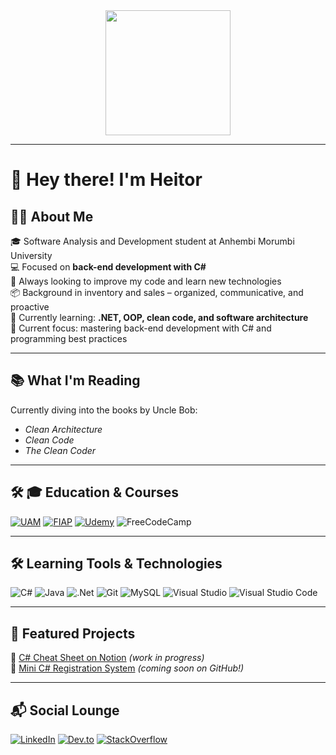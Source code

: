 <div align="center">
  <img height="200" src="https://media0.giphy.com/media/v1.Y2lkPTc5MGI3NjExOHB6M3l0M3gyMnMyZmlmYWF0MnB0dnlqcjA1eTZseDNlM2VkODl6diZlcD12MV9pbnRlcm5hbF9naWZfYnlfaWQmY3Q9Zw/1y0zSu5hYE1pJSdqmI/giphy.gif" />
</div>

---

# 👋 Hey there! I'm Heitor

## 🧑‍💻 About Me

🎓 Software Analysis and Development student at Anhembi Morumbi University  
💻 Focused on **back-end development with C#**  
🔁 Always looking to improve my code and learn new technologies  
📦 Background in inventory and sales – organized, communicative, and proactive  
🌱 Currently learning: **.NET, OOP, clean code, and software architecture**  
🎯 Current focus: mastering back-end development with C# and programming best practices  

---

## 📚 What I'm Reading

Currently diving into the books by Uncle Bob:  
- *Clean Architecture*  
- *Clean Code*  
- *The Clean Coder*

---

## 🛠️ 🎓 Education & Courses

[![UAM](https://img.shields.io/badge/Anhembi%20Morumbi-007D8A?style=for-the-badge&logo=graduation-cap&logoColor=white)](https://www.anhembi.br)
[![FIAP](https://img.shields.io/badge/FIAP-E91D62?style=for-the-badge&logo=graduation-cap&logoColor=white)](https://www.fiap.com.br)
[![Udemy](https://img.shields.io/badge/Udemy-A435F0?style=for-the-badge&logo=Udemy&logoColor=white)](https://www.udemy.com/)
![FreeCodeCamp](https://img.shields.io/badge/Freecodecamp-%23123.svg?&style=for-the-badge&logo=freecodecamp&logoColor=green)


---

## 🛠️ Learning Tools & Technologies

![C#](https://img.shields.io/badge/c%23-%23239120.svg?style=for-the-badge&logo=csharp&logoColor=white)
![Java](https://img.shields.io/badge/java-%23ED8B00.svg?style=for-the-badge&logo=openjdk&logoColor=white)
![.Net](https://img.shields.io/badge/.NET-5C2D91?style=for-the-badge&logo=.net&logoColor=white)
![Git](https://img.shields.io/badge/git-%23F05033.svg?style=for-the-badge&logo=git&logoColor=white)
![MySQL](https://img.shields.io/badge/mysql-4479A1.svg?style=for-the-badge&logo=mysql&logoColor=white)
![Visual Studio](https://img.shields.io/badge/Visual%20Studio-5C2D91.svg?style=for-the-badge&logo=visual-studio&logoColor=white)
![Visual Studio Code](https://img.shields.io/badge/Visual%20Studio%20Code-0078d7.svg?style=for-the-badge&logo=visual-studio-code&logoColor=white)

---

## 🚀 Featured Projects

🔹 [C# Cheat Sheet on Notion](https://notion.so) *(work in progress)*  
🔹 [Mini C# Registration System](#) *(coming soon on GitHub!)*

---

## 📬 Social Lounge

[![LinkedIn](https://img.shields.io/badge/linkedin-%230077B5.svg?style=for-the-badge&logo=linkedin&logoColor=white)](https://www.linkedin.com/in/heitornobrega1997)
[![Dev.to](https://img.shields.io/badge/dev.to-0A0A0A?style=for-the-badge&logo=devdotto&logoColor=white)](https://dev.to/heitor_nobrega)
[![StackOverflow](https://img.shields.io/badge/StackOverflow-F58025?style=for-the-badge&logo=stackoverflow&logoColor=white)](https://stackoverflow.com/users/30197585/heitor-nobrega)
